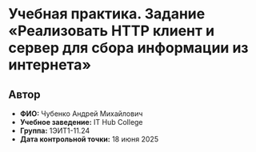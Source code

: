 # Учебная практика. Задание «Реализовать HTTP клиент и сервер для сбора информации из интернета»

## Автор
- **ФИО:** Чубенко Андрей Михайлович
- **Учебное заведение:** IT Hub College  
- **Группа:** 1ЭИТ1-11.24  
- **Дата контрольной точки:** 18 июня 2025

  
